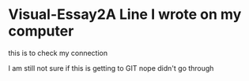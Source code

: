 # Visual-Essay2A Line I wrote on my computer
this is to check my connection

I am still not sure if this is getting to GIT nope didn't go through

